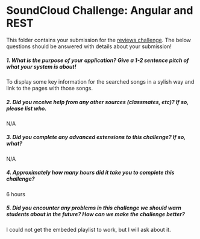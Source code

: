 # SoundCloud Challenge: Angular and REST

This folder contains your submission for the [reviews challenge](http://info343-joelross.rhcloud.com/challenges/soundcloud). The below questions should be answered with details about your submission!

##### 1. What is the purpose of your application? Give a 1-2 sentence pitch of what your system is about! #####
To display some key information for the searched songs in a sylish way and link to the pages with those songs.

##### 2. Did you receive help from any other sources (classmates, etc)? If so, please list who. #####
N/A

##### 3. Did you complete any advanced extensions to this challenge? If so, what? #####
N/A

##### 4. Approximately how many hours did it take you to complete this challenge? #####
6 hours

##### 5. Did you encounter any problems in this challenge we should warn students about in the future? How can we make the challenge better? #####
I could not get the embeded playlist to work, but I will ask about it.
